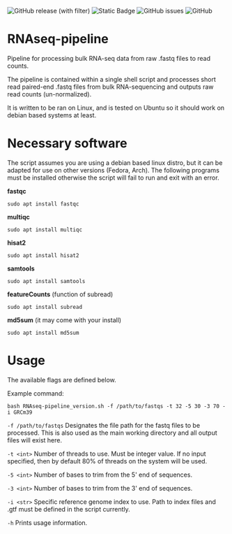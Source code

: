 ![GitHub release (with filter)](https://img.shields.io/github/v/release/PistilliLab/RNAseq-pipeline)
![Static Badge](https://img.shields.io/badge/maintained%3F-yes-Green)
![GitHub issues](https://img.shields.io/github/issues/PistilliLab/RNAseq-pipeline)
![GitHub](https://img.shields.io/github/license/PistilliLab/RNAseq-pipeline)

# RNAseq-pipeline
Pipeline for processing bulk RNA-seq data from raw .fastq files to read counts.

The pipeline is contained within a single shell script and processes short read paired-end .fastq files from bulk RNA-sequencing and outputs raw read counts (un-normalized).

It is written to be ran on Linux, and is tested on Ubuntu so it should work on debian based systems at least.

# Necessary software
The script assumes you are using a debian based linux distro, but it can be adapted for use on other versions (Fedora, Arch). The following programs must be installed otherwise the script will fail to run and exit with an error.

**fastqc**
~~~
sudo apt install fastqc
~~~

**multiqc**
~~~
sudo apt install multiqc
~~~

**hisat2**
~~~
sudo apt install hisat2
~~~

**samtools**
~~~
sudo apt install samtools
~~~

**featureCounts** (function of subread)
~~~
sudo apt install subread
~~~

**md5sum** (it may come with your install)
~~~
sudo apt install md5sum
~~~

# Usage
The available flags are defined below.

Example command:
~~~
bash RNAseq-pipeline_version.sh -f /path/to/fastqs -t 32 -5 30 -3 70 -i GRCm39
~~~

```-f /path/to/fastqs``` Designates the file path for the fastq files to be processed. This is also used as the main working directory and all output files will exist here.

```-t <int>``` Number of threads to use. Must be integer value. If no input specified, then by default 80% of threads on the system will be used.

```-5 <int>``` Number of bases to trim from the 5' end of sequences.

```-3 <int>``` Number of bases to trim from the 3' end of sequences.

```-i <str>``` Specific reference genome index to use. Path to index files and .gtf must be defined in the script currently.

```-h``` Prints usage information.

